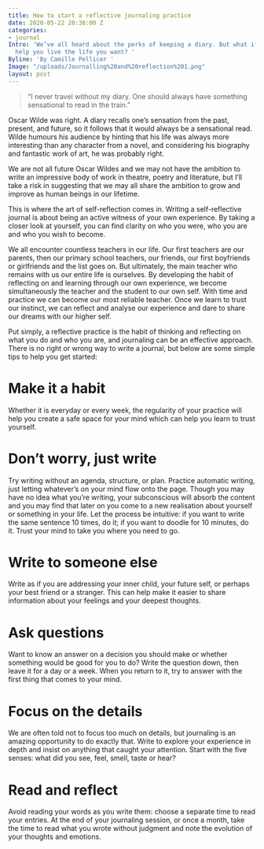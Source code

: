 ```yaml
---
title: How to start a reflective journaling practice
date: 2020-05-22 20:38:00 Z
categories:
- journal
Intro: 'We’ve all heard about the perks of keeping a diary. But what if writing could
  help you live the life you want? '
Byline: 'By Camille Pellicer '
Image: "/uploads/Journalling%20and%20reflection%201.png"
layout: post
---
```


> “I never travel without my diary. One should always have something sensational to read in the train.” 

Oscar Wilde was right. A diary recalls one’s sensation from the past, present, and future, so it follows that it would always be a sensational read. Wilde humours his audience by hinting that his life was always more interesting than any character from a novel, and considering his biography and fantastic work of art, he was probably right.

We are not all future Oscar Wildes and we may not have the ambition to write an impressive body of work in theatre, poetry and literature, but I’ll take a risk in suggesting that we may all share the ambition to grow and improve as human beings in our lifetime. 

This is where the art of self-reflection comes in. Writing a self-reflective journal is about being an active witness of your own experience. By taking a closer look at yourself, you can find clarity on who you were, who you are and who you wish to become. 

We all encounter countless teachers in our life. Our first teachers are our parents, then our primary school teachers, our friends, our first boyfriends or girlfriends and the list goes on. But ultimately, the main teacher who remains with us our entire life is ourselves. By developing the habit of reflecting on and learning through our own experience, we become simultaneously the teacher and the student to our own self. With time and practice we can become our most reliable teacher. Once we learn to trust our instinct, we can reflect and analyse our experience and dare to share our dreams with our higher self. 

Put simply, a reflective practice is the habit of thinking and reflecting on what you do and who you are, and journaling can be an effective approach. There is no right or wrong way to write a journal, but below are some simple tips to help you get started:

# Make it a habit
Whether it is everyday or every week, the regularity of your practice will help you create a safe space for your mind which can help you learn to trust yourself.

# Don’t worry, just write
Try writing without an agenda, structure, or plan. Practice automatic writing, just letting whatever’s on your mind flow onto the page. Though you may have no idea what you’re writing, your subconscious will absorb the content and you may find that later on you come to a new realisation about yourself or something in your life. Let the process be intuitive: if you want to write the same sentence 10 times, do it; if you want to doodle for 10 minutes, do it. Trust your mind to take you where you need to go. 

# Write to someone else
Write as if you are addressing your inner child, your future self, or perhaps your best friend or a stranger. This can help make it easier to share information about your feelings and your deepest thoughts.

# Ask questions
Want to know an answer on a decision you should make or whether something would be good for you to do? Write the question down, then leave it for a day or a week. When you return to it, try to answer with the first thing that comes to your mind. 

# Focus on the details
We are often told not to focus too much on details, but journaling is an amazing opportunity to do exactly that. Write to explore your experience in depth and insist on anything that caught your attention. Start with the five senses: what did you see, feel, smell, taste or hear? 

# Read and reflect 
Avoid reading your words as you write them: choose a separate time to read your entries. At the end of your journaling session, or once a month, take the time to read what you wrote without judgment and note the evolution of your thoughts and emotions.
